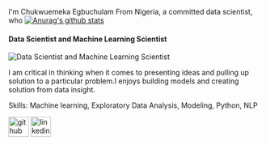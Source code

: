 I'm Chukwuemeka Egbuchulam From Nigeria, a committed data scientist, who 
[![Anurag's github stats](https://github-readme-stats.vercel.app/api?username=Chukwuemeka)](https://github.com/anuraghazra/github-readme-stats)

#### Data Scientist and Machine Learning Scientist
![Data Scientist and Machine Learning Scientist](https://media-exp1.licdn.com/dms/image/C5635AQGAqldDY1r7nA/profile-framedphoto-shrink_200_200/0/1614176951044?e=1617033600&v=beta&t=g07eRIYlVm0UIqxY4ic1_yE1jFWJWnS1KJ7jf5szWxI)

I am critical in thinking when it comes to presenting ideas and pulling up solution to a particular problem.I enjoys building models and creating solution from data insight.

Skills: Machine learning, Exploratory Data Analysis, Modeling, Python, NLP



[<img src='https://cdn.jsdelivr.net/npm/simple-icons@3.0.1/icons/github.svg' alt='github' height='40'>](https://github.com/Emmascholar)  [<img src='https://cdn.jsdelivr.net/npm/simple-icons@3.0.1/icons/linkedin.svg' alt='linkedin' height='40'>](https://www.linkedin.com/in/Chukwuemeka-Egbuchulam-05743663/)  
